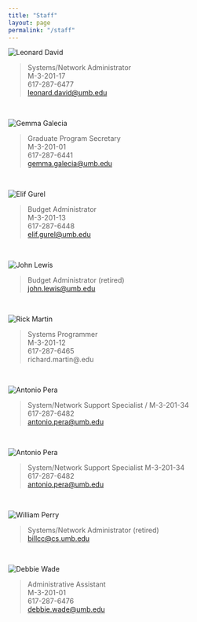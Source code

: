 ```yaml
---
title: "Staff"
layout: page
permalink: "/staff"
---
```


![Leonard David](/umbcs/images/people/No_Photo_Available.jpg)

> Systems/Network Administrator \
> M-3-201-17 \
> 617-287-6477\
> leonard.david@umb.edu

<br />

![Gemma Galecia](/umbcs/images/people/No_Photo_Available.jpg)

> Graduate Program Secretary \
> M-3-201-01 \
> 617-287-6441\
> gemma.galecia@umb.edu

<br />

![Elif Gurel](/umbcs/images/people/No_Photo_Available.jpg)

> Budget Administrator \
> M-3-201-13 \
> 617-287-6448 \
> elif.gurel@umb.edu

<br />

![John Lewis](/umbcs/images/people/No_Photo_Available.jpg)

> Budget Administrator (retired) \
> john.lewis@umb.edu

<br />

![Rick Martin](/umbcs/images/people/No_Photo_Available.jpg)

> Systems Programmer \
> M-3-201-12 \
> 617-287-6465 \
> richard.martin@.edu

<br />

![Antonio Pera](/umbcs/images/people/No_Photo_Available.jpg)

> System/Network Support Specialist /
> M-3-201-34 \
> 617-287-6482 \
> antonio.pera@umb.edu

<br />

![Antonio Pera](/umbcs/images/people/No_Photo_Available.jpg)

> System/Network Support Specialist
> M-3-201-34 \
> 617-287-6482 \
> antonio.pera@umb.edu

<br />

![William Perry](/umbcs/images/people/William_Perry.jpg)

> Systems/Network Administrator (retired) \
> billcc@cs.umb.edu

<br />

![Debbie Wade](/umbcs/images/people/No_Photo_Available.jpg)

> Administrative Assistant \
> M-3-201-01 \
> 617-287-6476 \
> debbie.wade@umb.edu
